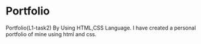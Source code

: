 # Portfolio
Portfolio(L1-task2) By Using HTML,CSS Language. I have created a personal portfolio of mine using html and css.

